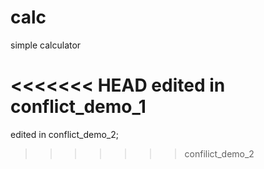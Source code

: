 # calc
simple calculator

<<<<<<< HEAD
edited in conflict_demo_1
=======
edited in conflict_demo_2;
>>>>>>> confilict_demo_2
